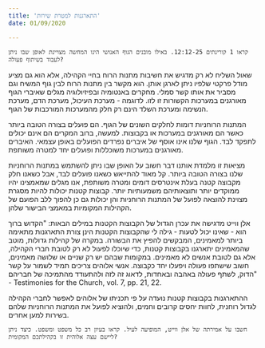```yaml
---
title: 'התארגנות למטרת שירות'
date: 01/09/2020

---
```


`קראו 1 קורינתים 12:12-25. באילו מובנים הגוף האנושי הינו המחשה מצויינת לאופן שבו ניתן לעבוד בשיתוף פעולה?`

שאול השליח לא רק מדגיש את חשיבות מתנות הרוח בחיי הקהילה, אלא הוא גם מציע מודל פרקטי שלפיו ניתן לארגן אותן. הוא מקשר בין מתנות הרוח לבין גוף המשיח וגם מסביר את אותו קשר סמלי. מחקרים באנטומיה ובפיזיולוגיה מגלים שאיברי הגוף מאורגנים במערכות הקשורות זו לזו. לדוגמה - מערכת העיכול, מערכת הדם, מערכת הנשימה ומערכת השלד הינם רק חלק מהמערכות המורכבות של הגוף.

המתנות הרוחניות דומות לחלקים השונים של הגוף. הם פועלים בצורה הטובה ביותר כאשר הם מאורגנים במערכות או בקבוצות. למעשה, ברוב המקרים הם אינם יכולים לתפקד לבד. הגוף שלנו אינו אוסף של איברים נפרדים הפועלים באופן עצמאי. האיברים מאורגנים במערכות משוכללות ופועלים יחד למטרה משותפת.

מציאות זו מלמדת אותנו דבר חשוב על האופן שבו ניתן להשתמש במתנות הרוחניות שלנו בצורה הטובה ביותר. קל מאוד להתייאש כשאנו פועלים לבד, אבל כשאנו חלק מקבוצה קטנה בעלת אינטרסים דומים ומטרה משותפת, אנו מגלים שמאמצינו יהיו ממוקדים יותר ותוצאותיהם משמעותיות יותר. קבוצות קטנות יכולות להיות מסגרת מצוינת להוצאה לפועל של המתנות הרוחניות והן יכולות גם כן להפוך ללב הפועם של הקהילות המקומיות במאמצי הבישור שלהן.

אלן ווייט מדגישה את עכרן הגדול של הקבוצות הקטנות במילים הבאות: "הקדוש ברוך הוא - שאינו יכול לטעות - גילה לי שהקבוצות הקטנות הינן צורת התארגנות מתאימה ביותר למאמינים, המבקשים להפיץ את הבשורה. במקרה של קהילות גדולות, מוטב שהמאמינים יתארגנו בקבוצות קטנות, כדי שיוכלו לפעול לא רק לטובת חברי הקהילה, אלא גם לטובת אנשים לא מאמינים. במקומות שבהם יש רק שניים או שלושה מאמינים, חשוב שישתפו פעולה ויפעלו יחד כקבוצה. אנשי אלוהים צריכים תמיד לשמור על קשר הדוק, לשתף פעולה באהבה ובאחדות, לדאוג זה לזה ולהתעודד מהתמיכה של חבריהם" - Testimonies for the Church, vol. 7, pp. 21, 22.

ההתארגנות בקבוצות קטנות נועדה על פי תכניתו של אלוהים לאפשר לחברי הקהילה לגדול רוחנית, לחוות יחסים קרובים וחמים, ולהוציא לפועל את המתנות הרוחניות שלהם בשירות למען אחרים.

`חשבו על אמירתה של אלן ווייט, המופיעה לעיל. קראו בעיון רב כל משפט ומשפט. כיצד ניתן ליישם עצה אלוהית זו בקהילתכם המקומית?`